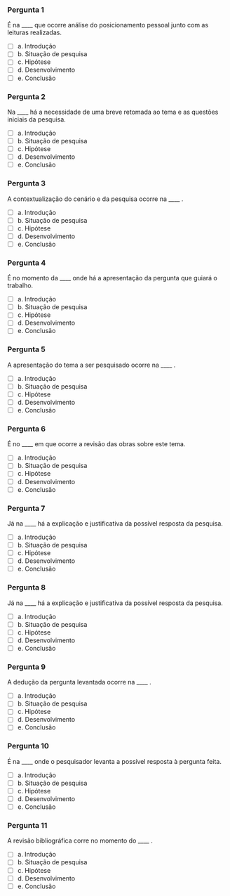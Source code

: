 ### Pergunta 1

É na ____ que ocorre análise do posicionamento pessoal junto com as leituras realizadas.

- [ ] a. Introdução 
- [ ] b. Situação de pesquisa
- [ ] c. Hipótese 
- [ ] d. Desenvolvimento
- [ ] e. Conclusão
### Pergunta 2

Na  ____ há a necessidade de uma breve retomada ao tema e as questões iniciais da pesquisa. 

- [ ] a. Introdução 
- [ ] b. Situação de pesquisa
- [ ] c. Hipótese 
- [ ] d. Desenvolvimento
- [ ] e. Conclusão
### Pergunta 3

A contextualização do cenário e da pesquisa ocorre na  ____ . 

- [ ] a. Introdução 
- [ ] b. Situação de pesquisa
- [ ] c. Hipótese 
- [ ] d. Desenvolvimento
- [ ] e. Conclusão
### Pergunta 4

É no momento da  ____ onde há a apresentação da pergunta que guiará o trabalho.

- [ ] a. Introdução 
- [ ] b. Situação de pesquisa
- [ ] c. Hipótese 
- [ ] d. Desenvolvimento
- [ ] e. Conclusão
### Pergunta 5

A apresentação do tema a ser pesquisado ocorre na  ____ . 

- [ ] a. Introdução 
- [ ] b. Situação de pesquisa
- [ ] c. Hipótese 
- [ ] d. Desenvolvimento
- [ ] e. Conclusão
### Pergunta 6

É no  ____ em que ocorre a revisão das obras sobre este tema.

- [ ] a. Introdução 
- [ ] b. Situação de pesquisa
- [ ] c. Hipótese 
- [ ] d. Desenvolvimento
- [ ] e. Conclusão
### Pergunta 7

Já na  ____ há a explicação e justificativa da possível resposta da pesquisa. 

- [ ] a. Introdução 
- [ ] b. Situação de pesquisa
- [ ] c. Hipótese 
- [ ] d. Desenvolvimento
- [ ] e. Conclusão
### Pergunta 8

Já na  ____ há a explicação e justificativa da possível resposta da pesquisa. 

- [ ] a. Introdução 
- [ ] b. Situação de pesquisa
- [ ] c. Hipótese 
- [ ] d. Desenvolvimento
- [ ] e. Conclusão
### Pergunta 9

A dedução da pergunta levantada ocorre na  ____ . 

- [ ] a. Introdução 
- [ ] b. Situação de pesquisa
- [ ] c. Hipótese 
- [ ] d. Desenvolvimento
- [ ] e. Conclusão
### Pergunta 10

É na  ____ onde o pesquisador levanta a possível resposta à pergunta feita.

- [ ] a. Introdução 
- [ ] b. Situação de pesquisa
- [ ] c. Hipótese 
- [ ] d. Desenvolvimento
- [ ] e. Conclusão
### Pergunta 11

A revisão bibliográfica corre no momento do  ____ . 

- [ ] a. Introdução 
- [ ] b. Situação de pesquisa
- [ ] c. Hipótese 
- [ ] d. Desenvolvimento
- [ ] e. Conclusão